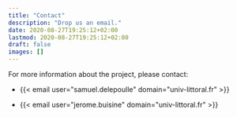 ```yaml
---
title: "Contact"
description: "Drop us an email."
date: 2020-08-27T19:25:12+02:00
lastmod: 2020-08-27T19:25:12+02:00
draft: false
images: []
---
```


For more information about the project, please contact:

- {{< email user="samuel.delepoulle" domain="univ-littoral.fr" >}}

- {{< email user="jerome.buisine" domain="univ-littoral.fr" >}}

